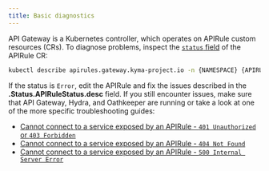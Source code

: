 ```yaml
---
title: Basic diagnostics
---
```


API Gateway is a Kubernetes controller, which operates on APIRule custom resources (CRs). To diagnose problems, inspect the [`status` field](../../../../05-technical-reference/00-custom-resources/apix-01-apirule.md#status-codes) of the APIRule CR:

   ```bash
   kubectl describe apirules.gateway.kyma-project.io -n {NAMESPACE} {APIRULE_NAME}
   ```

If the status is `Error`, edit the APIRule and fix the issues described in the **.Status.APIRuleStatus.desc** field. If you still encounter issues, make sure that API Gateway, Hydra, and Oathkeeper are running or take a look at one of the more specific troubleshooting guides:

- [Cannot connect to a service exposed by an APIRule - `401 Unauthorized` or `403 Forbidden`](./apix-01-02-401-unauthorized-403-forbidden.md)
- [Cannot connect to a service exposed by an APIRule - `404 Not Found`](./apix-01-03-404-not-found.md)
- [Cannot connect to a service exposed by an APIRule - `500 Internal Server Error`](./apix-01-04-500-server-error.md)